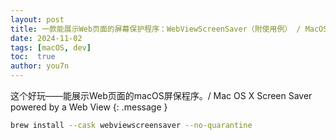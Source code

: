 ```yaml
---
layout: post
title: 一款能展示Web页面的屏幕保护程序：WebViewScreenSaver（附使用例） / MacOSX Screen Saver powered by Web Pages: WebViewScreenSaver
date: 2024-11-02
tags: [macOS, dev]
toc:  true
author: you7n
---
```

这个好玩——能展示Web页面的macOS屏保程序。/ Mac OS X Screen Saver powered by a Web View
{: .message }
[](https://github.com/liquidx/webviewscreensaver?tab=readme-ov-file)
```bash
brew install --cask webviewscreensaver --no-quarantine
```
